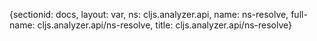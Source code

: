 {sectionid: docs, layout: var, ns: cljs.analyzer.api, name: ns-resolve, full-name: cljs.analyzer.api/ns-resolve,
  title: cljs.analyzer.api/ns-resolve}
